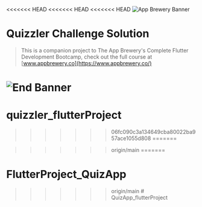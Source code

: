 <<<<<<< HEAD
<<<<<<< HEAD
<<<<<<< HEAD
![App Brewery Banner](https://github.com/londonappbrewery/Images/blob/master/AppBreweryBanner.png)


# Quizzler Challenge Solution




>This is a companion project to The App Brewery's Complete Flutter Development Bootcamp, check out the full course at [www.appbrewery.co](https://www.appbrewery.co/)

![End Banner](https://github.com/londonappbrewery/Images/blob/master/readme-end-banner.png)
=======
# quizzler_flutterProject
>>>>>>> 06fc090c3a134649cba80022ba957ace1055d808
=======

>>>>>>> origin/main
=======
# FlutterProject_QuizApp
>>>>>>> origin/main
#   Q u i z A p p _ f l u t t e r P r o j e c t  
 